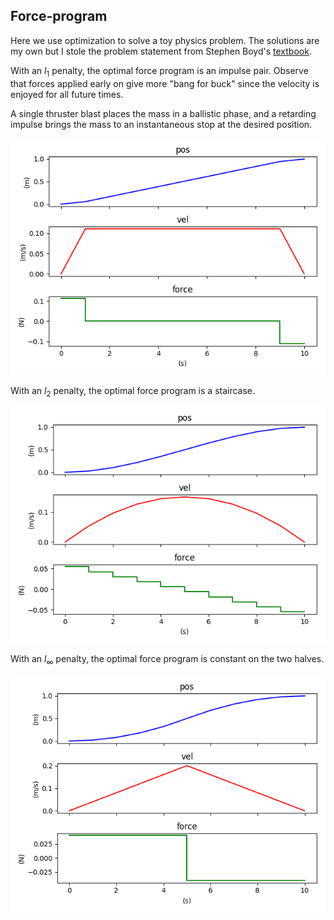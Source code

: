 ## Force-program
Here we use optimization to solve a toy physics problem. 
The solutions are my own but I stole the problem statement 
from Stephen Boyd's [textbook](http://vmls-book.stanford.edu/vmls.pdf).

With an $l_1$ penalty, the optimal force 
program is an impulse pair. Observe that 
forces applied early on give more 
"bang for buck" since the velocity 
is enjoyed for all future times.

A single thruster blast places
the mass in a ballistic phase, and
a retarding impulse brings the mass
to an instantaneous stop at the 
desired position.

![l_1](./images/l_1.png)

With an $l_2$ penalty, the optimal force 
program is a staircase.

![l_2](./images/l_2.png)

With an $l_{\infty}$ penalty, the optimal force 
program is constant on the two halves.

![l_inf](./images/l_inf.png)
